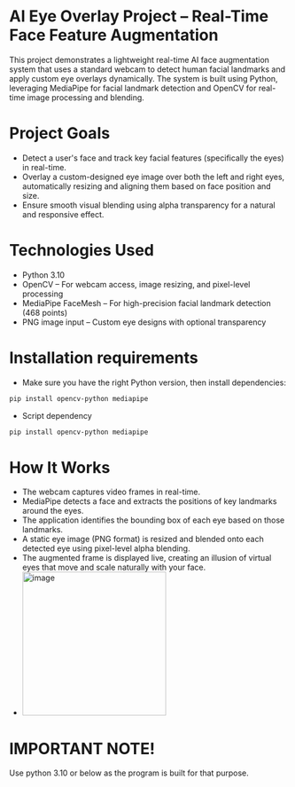 # AI Eye Overlay Project – Real-Time Face Feature Augmentation
This project demonstrates a lightweight real-time AI face augmentation system that uses a standard webcam to detect human facial landmarks and apply custom eye overlays dynamically.
The system is built using Python, leveraging MediaPipe for facial landmark detection and OpenCV for real-time image processing and blending.

# Project Goals 
  - Detect a user's face and track key facial features (specifically the eyes) in real-time.
  - Overlay a custom-designed eye image over both the left and right eyes, automatically resizing and aligning them based on face position and size.
  - Ensure smooth visual blending using alpha transparency for a natural and responsive effect.

# Technologies Used
  - Python 3.10
  - OpenCV – For webcam access, image resizing, and pixel-level processing
  - MediaPipe FaceMesh – For high-precision facial landmark detection (468 points)
  - PNG image input – Custom eye designs with optional transparency

# Installation requirements
  - Make sure you have the right Python version, then install dependencies:

   ```bash
  pip install opencv-python mediapipe
 
```
  - Script dependency
  ```bash
  pip install opencv-python mediapipe
 
```


# How It Works
  - The webcam captures video frames in real-time.
  - MediaPipe detects a face and extracts the positions of key landmarks around the eyes.
  - The application identifies the bounding box of each eye based on those landmarks.
  - A static eye image (PNG format) is resized and blended onto each detected eye using pixel-level alpha blending.
  - The augmented frame is displayed live, creating an illusion of virtual eyes that move and scale naturally with your face.
  - <img width="259" alt="image" src="https://github.com/user-attachments/assets/6c1fdbea-c3ba-46fb-86fb-c29ef4ced75c" />
# IMPORTANT NOTE!
  Use python 3.10 or below as the program is built for that purpose.


  

  








